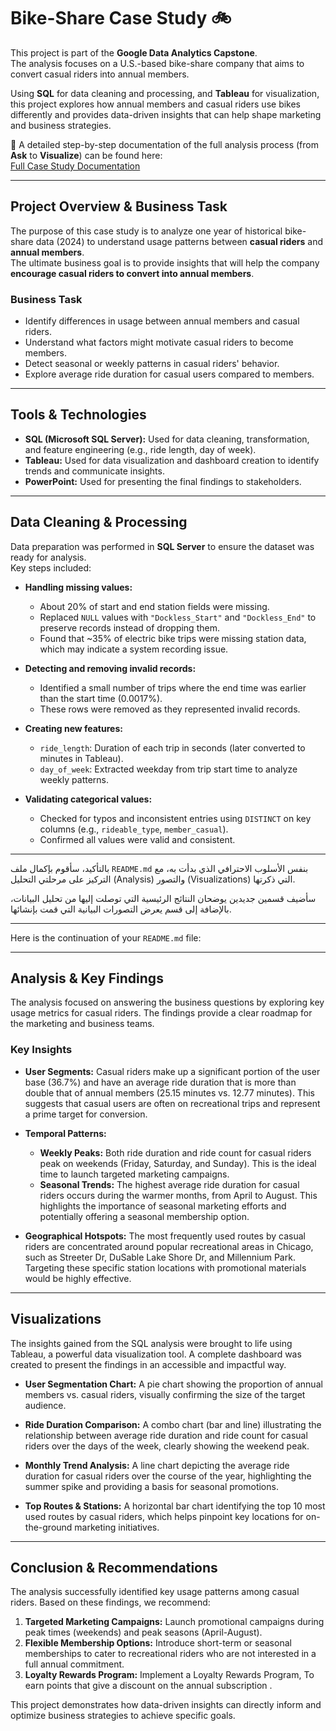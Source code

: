 # Bike-Share Case Study 🚲

This project is part of the **Google Data Analytics Capstone**.  
The analysis focuses on a U.S.-based bike-share company that aims to convert casual riders into annual members.  

Using **SQL** for data cleaning and processing, and **Tableau** for visualization, this project explores how annual members and casual riders use bikes differently and provides data-driven insights that can help shape marketing and business strategies.

📄 A detailed step-by-step documentation of the full analysis process (from **Ask** to **Visualize**) can be found here:  
[Full Case Study Documentation](https://www.remnote.com/a/68654840d57460018a1f14f0)

---

## Project Overview & Business Task

The purpose of this case study is to analyze one year of historical bike-share data (2024) to understand usage patterns between **casual riders** and **annual members**.  
The ultimate business goal is to provide insights that will help the company **encourage casual riders to convert into annual members**.  

### Business Task
- Identify differences in usage between annual members and casual riders.  
- Understand what factors might motivate casual riders to become members.  
- Detect seasonal or weekly patterns in casual riders' behavior.  
- Explore average ride duration for casual users compared to members.  

---

## Tools & Technologies

- **SQL (Microsoft SQL Server):** Used for data cleaning, transformation, and feature engineering (e.g., ride length, day of week).  
- **Tableau:** Used for data visualization and dashboard creation to identify trends and communicate insights.  
- **PowerPoint:** Used for presenting the final findings to stakeholders.  

---

## Data Cleaning & Processing

Data preparation was performed in **SQL Server** to ensure the dataset was ready for analysis.  
Key steps included:

- **Handling missing values:**  
  - About 20% of start and end station fields were missing.  
  - Replaced `NULL` values with `"Dockless_Start"` and `"Dockless_End"` to preserve records instead of dropping them.  
  - Found that ~35% of electric bike trips were missing station data, which may indicate a system recording issue.  

- **Detecting and removing invalid records:**  
  - Identified a small number of trips where the end time was earlier than the start time (0.0017%).  
  - These rows were removed as they represented invalid records.  

- **Creating new features:**  
  - `ride_length`: Duration of each trip in seconds (later converted to minutes in Tableau).  
  - `day_of_week`: Extracted weekday from trip start time to analyze weekly patterns.  

- **Validating categorical values:**  
  - Checked for typos and inconsistent entries using `DISTINCT` on key columns (e.g., `rideable_type`, `member_casual`).  
  - Confirmed all values were valid and consistent.  

---

بالتأكيد، سأقوم بإكمال ملف `README.md` بنفس الأسلوب الاحترافي الذي بدأت به، مع التركيز على مرحلتي التحليل (Analysis) والتصور (Visualizations) التي ذكرتها.

سأضيف قسمين جديدين يوضحان النتائج الرئيسية التي توصلت إليها من تحليل البيانات، بالإضافة إلى قسم يعرض التصورات البيانية التي قمت بإنشائها.

-----

Here is the continuation of your `README.md` file:


---

## Analysis & Key Findings

The analysis focused on answering the business questions by exploring key usage metrics for casual riders. The findings provide a clear roadmap for the marketing and business teams.

### Key Insights

- **User Segments:** Casual riders make up a significant portion of the user base (36.7%) and have an average ride duration that is more than double that of annual members (25.15 minutes vs. 12.77 minutes). This suggests that casual users are often on recreational trips and represent a prime target for conversion.

- **Temporal Patterns:**
    - **Weekly Peaks:** Both ride duration and ride count for casual riders peak on weekends (Friday, Saturday, and Sunday). This is the ideal time to launch targeted marketing campaigns.
    - **Seasonal Trends:** The highest average ride duration for casual riders occurs during the warmer months, from April to August. This highlights the importance of seasonal marketing efforts and potentially offering a seasonal membership option.

- **Geographical Hotspots:** The most frequently used routes by casual riders are concentrated around popular recreational areas in Chicago, such as Streeter Dr, DuSable Lake Shore Dr, and Millennium Park. Targeting these specific station locations with promotional materials would be highly effective.

---

## Visualizations

The insights gained from the SQL analysis were brought to life using Tableau, a powerful data visualization tool. A complete dashboard was created to present the findings in an accessible and impactful way.

- **User Segmentation Chart:** A pie chart showing the proportion of annual members vs. casual riders, visually confirming the size of the target audience.

- **Ride Duration Comparison:** A combo chart (bar and line) illustrating the relationship between average ride duration and ride count for casual riders over the days of the week, clearly showing the weekend peak.

- **Monthly Trend Analysis:** A line chart depicting the average ride duration for casual riders over the course of the year, highlighting the summer spike and providing a basis for seasonal promotions.

- **Top Routes & Stations:** A horizontal bar chart identifying the top 10 most used routes by casual riders, which helps pinpoint key locations for on-the-ground marketing initiatives.

---

## Conclusion & Recommendations

The analysis successfully identified key usage patterns among casual riders. Based on these findings, we recommend:

1.  **Targeted Marketing Campaigns:** Launch promotional campaigns during peak times (weekends) and peak seasons (April-August).
2.  **Flexible Membership Options:** Introduce short-term or seasonal memberships to cater to recreational riders who are not interested in a full annual commitment.
3.  **Loyalty Rewards Program:** Implement a Loyalty Rewards Program, To earn points that give a discount on the annual subscription
.

This project demonstrates how data-driven insights can directly inform and optimize business strategies to achieve specific goals.
